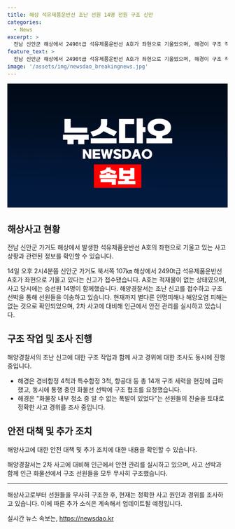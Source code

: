 ```yaml
---
title: 해상 석유제품운반선 조난 선원 14명 전원 구조 신안
categories:
  - News
excerpt: >
  전남 신안군 해상에서 2490t급 석유제품운반선 A호가 좌현으로 기울었으며, 해경이 구조 작업에 착수했다. 선박에 탑승한 14명의 승무원은 인근 화물선에 의해 구조되었고 인명피해나 해양오염은 없는 것으로 확인됐다. A호는 여수항 출항 후 중국으로 향하던 중 사고가 발생했으며, 정확한 사고 경위에 대해 조사 중이다. 현재 해경은 2차 사고에 대비해 안전 관리를 실시 중이다.
feature_text: >
  전남 신안군 해상에서 2490t급 석유제품운반선 A호가 좌현으로 기울었으며, 해경이 구조 작업에 착수했다. 선박에 탑승한 14명의 승무원은 인근 화물선에 의해 구조되었고 인명피해나 해양오염은 없는 것으로 확인됐다. A호는 여수항 출항 후 중국으로 향하던 중 사고가 발생했으며, 정확한 사고 경위에 대해 조사 중이다. 현재 해경은 2차 사고에 대비해 안전 관리를 실시 중이다.
image: '/assets/img/newsdao_breakingnews.jpg'
---
```


<p><img src="/assets/img/newsdao_breakingnews.jpg" alt="ontimetimes 속보" /></p>

<h2 data-ke-size="size26">해상사고 현황</h2>

<p>전남 신안군 가거도 해상에서 발생한 석유제품운반선 A호의 좌현으로 기울고 있는 사고 상황과 관련된 정보를 확인할 수 있습니다.</p>

<p data-ke-size="size16">14일 오후 2시4분쯤 신안군 가거도 북서쪽 107㎞ 해상에서 2490t급 석유제품운반선 A호가 좌현으로 기울고 있다는 신고가 접수됐습니다. A호는 적재물이 없는 상태였으며, 사고 당시에는 승선원 14명이 함께했습니다. 해양경찰서는 조난 신고를 접수하고 구조 선박을 통해 선원들을 이송하고 있습니다. 현재까지 별다른 인명피해나 해양오염 피해는 없는 것으로 확인되었으며, 2차 사고에 대비해 인근에서 안전 관리를 실시하고 있습니다.</p>

<h2 data-ke-size="size26">구조 작업 및 조사 진행</h2>

<p>해양경찰서의 조난 신고에 대한 구조 작업과 함께 사고 경위에 대한 조사도 동시에 진행 중입니다.</p>

<ul>
  <li>해경은 경비함정 4척과 특수함정 3척, 항공대 등 총 14개 구조 세력을 현장에 급파했고, 동시에 통행 중인 화물선 선박에 구조 협조를 요청했습니다.</li>
  <li>해경은 "화물창 내부 청소 중 알 수 없는 폭발이 있었다"는 선원들의 진술을 토대로 정확한 사고 경위를 조사 중입니다.</li>
</ul>

<h2 data-ke-size="size26">안전 대책 및 추가 조치</h2>

<p>해양사고에 대한 안전 대책 및 추가 조치에 대한 내용을 확인할 수 있습니다.</p>

<p data-ke-size="size16">해양경찰서는 2차 사고에 대비해 인근에서 안전 관리를 실시하고 있으며, 사고 선박과 함께 인근 화물선에서 구조 선원들을 모두 무사히 구조했습니다.</p>

<p><hr>
해상사고로부터 선원들을 무사히 구조한 후, 현재는 정확한 사고 원인과 경위를 조사하고 있습니다. 이에 따른 추가 소식은 계속해서 업데이트될 예정입니다.</p>
실시간 뉴스 속보는, <a href="https://newsdao.kr" rel="dofollow">https://newsdao.kr</a>


